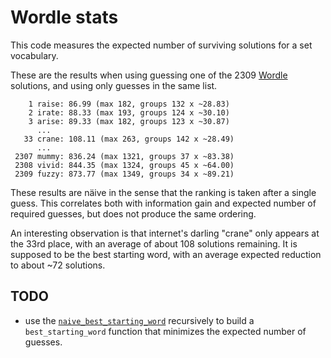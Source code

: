 # Wordle stats
This code measures the expected number of surviving solutions for a set vocabulary.

These are the results when using guessing one of the 2309 [Wordle](https://www.nytimes.com/games/wordle) solutions, and using only guesses in the same list.
```
    1 raise: 86.99 (max 182, groups 132 x ~28.83)
    2 irate: 88.33 (max 193, groups 124 x ~30.10)
    3 arise: 89.33 (max 182, groups 123 x ~30.87)
      ...
   33 crane: 108.11 (max 263, groups 142 x ~28.49)
      ...
 2307 mummy: 836.24 (max 1321, groups 37 x ~83.38)
 2308 vivid: 844.35 (max 1324, groups 45 x ~64.00)
 2309 fuzzy: 873.77 (max 1349, groups 34 x ~89.21)
```
These results are näive in the sense that the ranking is taken after a single guess. This correlates both with information gain and expected number of required guesses, but does not produce the same ordering.

An interesting observation is that internet's darling "crane" only appears at the 33rd place, with an average of about 108 solutions remaining. It is supposed to be the best starting word, with an average expected reduction to about ~72 solutions.

## TODO
* use the [```naive_best_starting_word```](https://github.com/r1cc4rdo/wordle/blob/a12ff6c61abb93ff3dbc9e6e82f02375a99429eb/wordle.py#L71) recursively to build a ```best_starting_word``` function that minimizes the expected number of guesses.
